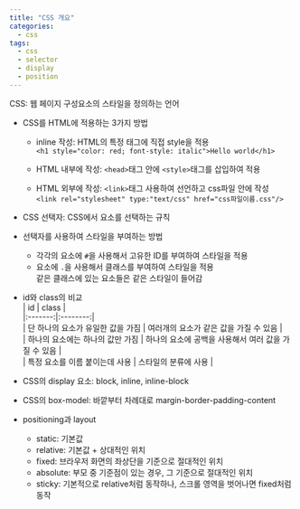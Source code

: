 ```yaml
---
title: "CSS 개요"
categories:
  - css
tags:
  - css
  - selector
  - display
  - position
---
```


CSS: 웹 페이지 구성요소의 스타일을 정의하는 언어  
- CSS를 HTML에 적용하는 3가지 방법  
  + inline 작성: HTML의 특정 태그에 직접 style을 적용  
`<h1 style="color: red; font-style: italic">Hello world</h1>`  
  + HTML 내부에 작성: `<head>`태그 안에 `<style>`태그를 삽입하여 적용  

  + HTML 외부에 작성: `<link>`태그 사용하여 선언하고 css파일 안에 작성  
`<link rel="stylesheet" type:"text/css" href="css파일이름.css"/>`  


- CSS 선택자: CSS에서 요소를 선택하는 규칙  

- 선택자를 사용하여 스타일을 부여하는 방법  
  + 각각의 요소에 `#`을 사용해서 고유한 ID를 부여하여 스타일을 적용  
  + 요소에 `.`을 사용해서 클래스를 부여하여 스타일을 적용  
  같은 클래스에 있는 요소들은 같은 스타일이 들어감  
  
  
- id와 class의 비교  
| id | class |  
|:-------:|:--------:|  
| 단 하나의 요소가 유일한 값을 가짐 | 여러개의 요소가 같은 값을 가질 수 있음 |  
| 하나의 요소에는 하나의 값만 가짐 | 하나의 요소에 공백을 사용해서 여러 값을 가질 수 있음 |  
| 특정 요소를 이름 붙이는데 사용 | 스타일의 분류에 사용 |  

  
- CSS의 display 요소: block, inline, inline-block  

- CSS의 box-model: 바깥부터 차례대로 margin-border-padding-content  

- positioning과 layout  
  + static: 기본값  
  + relative: 기본값 + 상대적인 위치  
  + fixed: 브라우저 화면의 좌상단을 기준으로 절대적인 위치  
  + absolute: 부모 중 기준점이 있는 경우, 그 기준으로 절대적인 위치  
  + sticky: 기본적으로 relative처럼 동작하나, 스크롤 영역을 벗어나면 fixed처럼 동작
